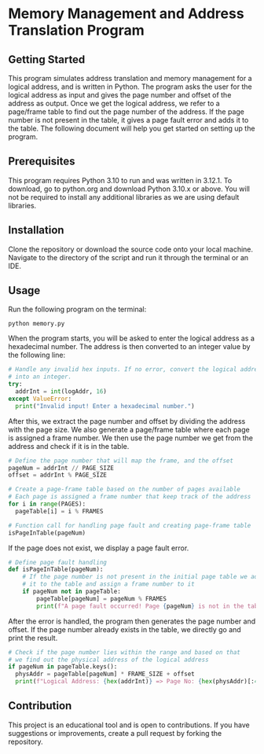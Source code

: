 # Memory Management and Address Translation Program

## Getting Started
This program simulates address translation and memory management for a logical address, and is written in Python. The program asks the user for the logical address as input and gives the page number and offset of the address as output. Once we get the logical address, we refer to a page/frame table to find out the page number of the address. If the page number is not present in the table, it gives a page fault error and adds it to the table. The following document will help you get started on setting up the program.

## Prerequisites
This program requires Python 3.10 to run and was written in 3.12.1. To download, go to python.org and download Python 3.10.x or above. You will not be required to install any additional libraries as we are using default libraries.

## Installation
Clone the repository or download the source code onto your local machine. Navigate to the directory of the script and run it through the terminal or an IDE.

## Usage
Run the following program on the terminal:

```console
python memory.py
```

When the program starts, you will be asked to enter the logical address as a hexadecimal number. The address is then converted to an integer value by the following line:

```python
# Handle any invalid hex inputs. If no error, convert the logical address
# into an integer.
try:
  addrInt = int(logAddr, 16)
except ValueError:
  print("Invalid input! Enter a hexadecimal number.")
```

After this, we extract the page number and offset by dividing the address with the page size. We also generate a page/frame table where each page is assigned a frame number. We then use the page number we get from the address and check if it is in the table.

```python
# Define the page number that will map the frame, and the offset
pageNum = addrInt // PAGE_SIZE
offset = addrInt % PAGE_SIZE

# Create a page-frame table based on the number of pages available
# Each page is assigned a frame number that keep track of the address
for i in range(PAGES):
  pageTable[i] = i % FRAMES

# Function call for handling page fault and creating page-frame table
isPageInTable(pageNum)
```

If the page does not exist, we display a page fault error.

```python
# Define page fault handling
def isPageInTable(pageNum):
    # If the page number is not present in the initial page table we add
    # it to the table and assign a frame number to it
    if pageNum not in pageTable:
        pageTable[pageNum] = pageNum % FRAMES
        print(f"A page fault occurred! Page {pageNum} is not in the table. Loading the page with frame {pageTable[pageNum]}")
```

After the error is handled, the program then generates the page number and offset. If the page number already exists in the table, we directly go and print the result.

```python
# Check if the page number lies within the range and based on that
# we find out the physical address of the logical address
if pageNum in pageTable.keys():
  physAddr = pageTable[pageNum] * FRAME_SIZE + offset
  print(f"Logical Address: {hex(addrInt)} => Page No: {hex(physAddr)[:4]}, Offset: 0x{hex(offset)[3:]}")
```

## Contribution
This project is an educational tool and is open to contributions. If you have suggestions or improvements, create a pull request by forking the repository.
